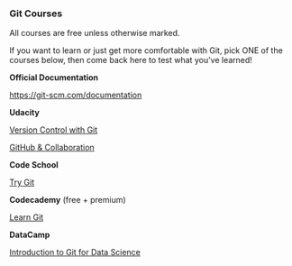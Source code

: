 ### Git Courses 

All courses are free unless otherwise marked. 

If you want to learn or just get more comfortable with Git, pick ONE of the courses below, then come back here to test what you've learned!

**Official Documentation**

<https://git-scm.com/documentation>

**Udacity**

[Version Control with Git](https://www.udacity.com/course/version-control-with-git--ud123) 

[GitHub & Collaboration](https://www.udacity.com/course/github-collaboration--ud456)

**Code School**

[Try Git](https://try.github.io/levels/1/challenges/1)

**Codecademy** (free + premium)

[Learn Git](https://www.codecademy.com/learn/learn-git)

**DataCamp**

[Introduction to Git for Data Science](https://www.datacamp.com/courses/introduction-to-git-for-data-science)